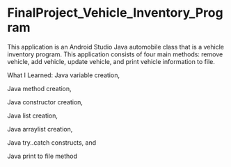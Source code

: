 # FinalProject_Vehicle_Inventory_Program
This application is an Android Studio Java automobile class that is a vehicle inventory program. 
This application consists of four main methods: remove vehicle, add vehicle, update vehicle, and print vehicle information to file.

What I Learned: Java variable creation,

Java method creation,

Java constructor creation,

Java list creation,

Java arraylist creation,

Java try..catch constructs, and

Java print to file method 


